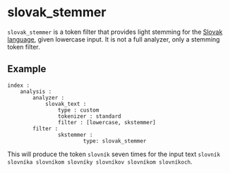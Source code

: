 slovak_stemmer
==============

`slovak_stemmer` is a token filter that provides light stemming for the
[Slovak language](https://en.wikipedia.org/wiki/Slovak_language), given
lowercase input. It is not a full analyzer, only a stemming token filter.

Example
-------
```
index :
    analysis :
        analyzer :
            slovak_text :
                type : custom
                tokenizer : standard
                filter : [lowercase, skstemmer]
        filter :
                skstemmer :
                        type: slovak_stemmer
```

This will produce the token `slovník` seven times for the input text
`slovník slovníka slovníkom slovníky slovníkov slovníkom slovníkoch`.
